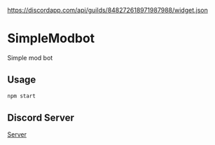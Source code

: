 https://discordapp.com/api/guilds/848272618971987988/widget.json
# SimpleModbot
Simple mod bot

## Usage

```js
npm start
```


## Discord Server
[Server](https://discord.gg/lunary)
